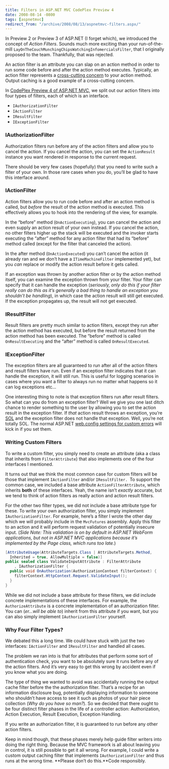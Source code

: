 ```yaml
---
title: Filters in ASP.NET MVC CodePlex Preview 4
date: 2008-08-14 -0800
tags: [aspnetmvc]
redirect_from: "/archive/2008/08/13/aspnetmvc-filters.aspx/"
---
```


In Preview 2 or Preview 3 of ASP.NET (I forget which), we introduced the
concept of *Action Filters*. Sounds much more exciting than your
run-of-the-mill `LayOnTheCouchMunchingChipsWatchingInfomercialsFilter`,
that I originally proposed to the team. Thankfully, that was rejected.

An action filter is an attribute you can slap on an action method in
order to run some code before and after the action method executes.
Typically, an action filter represents a [cross-cutting
concern](http://en.wikipedia.org/wiki/Cross-cutting_concern "Cross-Cutting Concern on Wikipedia")
to your action method. Output caching is a good example of a
cross-cutting concern.

In [CodePlex Preview 4 of ASP.NET
MVC](In%20CodePlex%20Preview%204%20of%20ASP.NET%20MVC "ASP.NET MVC on CodePlex"),
we split out our action filters into four types of filters, each of
which is an interface.

-   `IAuthorizationFilter`
-   `IActionFilter`
-   `IResultFilter`
-   `IExceptionFilter`

### IAuthorizationFilter

Authorization filters run before any of the action filters and allow you
to cancel the action. If you cancel the action, you can set the
`ActionResult` instance you want rendered in response to the current
request.

There should be very few cases (hopefully) that you need to write such a
filter of your own. In those rare cases when you do, you’ll be glad to
have this interface around.

### IActionFilter

Action filters allow you to run code before and after an action method
is called, but *before* the result of the action method is executed.
This effectively allows you to hook into the rendering of the view, for
example.

In the “before” method (`OnActionExecuting`), you can cancel the action
and even supply an action result of your own instead. If you cancel the
action, no other filters higher up the stack will be executed and the
invoker starts executing the “after” method for any action filter that
had its “before” method called (except for the filter that canceled the
action).

In the after method (`OnActionExecuted`) you can’t cancel the action (it
already ran and we don’t have a `ITimeMachineFilter` implemented yet),
but you *can* replace or modify the action result before it gets called.

If an exception was thrown by another action filter or by the action
method itself, you can examine the exception thrown from your filter.
Your filter can specify that it can handle the exception (*seriously,
only do this if your filter really can do this as it’s generally a bad
thing to handle an exception you shouldn’t be handling*), in which case
the action result will still get executed. If the exception propagates
up, the result will not get executed.

### IResultFilter

Result filters are pretty much similar to action filters, except they
run after the action method has executed, but before the result returned
from the action method has been executed. The “before” method is called
`OnResultExecuting` and the “after” method is called `OnResultExecuted`.

### IExceptionFilter

The exception filters are all guaranteed to run after all of the action
filters and result filters have run. Even if an exception filter
indicates that it can handle the exception, it will still run. This is
useful for logging scenarios in cases where you want a filter to always
run no matter what happens so it can log exceptions etc…

One interesting thing to note is that exception filters run after result
filters. So what can you do from an exception filter? Well we give you
one last ditch chance to render something to the user by allowing you to
set the action result in the exception filter. If *that* action result
throws an exception, you’re
[SOL](http://www.urbandictionary.com/define.php?term=S.O.L. "SOL from Urban Dictionary")
and the exception filter does not handle that exception. Well, you’re
not totally SOL. The normal ASP.NET [web.config settings for custom
errors](http://msdn.microsoft.com/en-us/library/h0hfz6fc.aspx "web.config customErrors")
will kick in if you set them.

### Writing Custom Filters

To write a custom filter, you simply need to create an attribute (aka a
class that inherits from `FilterAttribute`) that also implements one of
the four interfaces I mentioned.

It turns out that we think the most common case for custom filters will
be those that implement `IActionFilter` and/or `IResultFilter. `To
support the common case, we included a base attribute
`ActionFilterAttribute`, which inherits **both** of these interfaces.
Yeah, the name isn’t *exactly* accurate, but we tend to think of action
filters as really action and action result filters.

For the other two filter types, we did not include a base attribute type
for these. To write your own authorization filter, you simply implement
`IAuthorizationFilter`. For example, here’s a filter I wrote the other
day which we will probably include in the `MvcFutures` assembly. Apply
this filter to an action and it will perform request validation of
potentially insecure input. (*Side Note: This validation is on by
default in ASP.NET WebForm applications, but not in ASP.NET MVC
applications because it’s implemented by the Page class, which runs too
late.*)

```csharp
[AttributeUsage(AttributeTargets.Class | AttributeTargets.Method, 
  Inherited = true, AllowMultiple = false)]
public sealed class ValidateInputAttribute : FilterAttribute
    , IAuthorizationFilter {
  public void OnAuthorization(AuthorizationContext filterContext) {
    filterContext.HttpContext.Request.ValidateInput();
  }
}
```

While we did not include a base attribute for these filters, we did
include concrete implementations of these interfaces. For example, the
`AuthorizeAttribute` is a concrete implementation of an authorization
filter. You can (*er…will be able to*) inherit from this attribute if
you want, but you can also simply implement `IAuthorizationFilter`
yourself.

### Why Four Filter Types?

We debated this a long time. We could have stuck with just the two
interfaces: `IActionFilter` and `IResultFilter` and handled all cases.

The problem we ran into is that for attributes that perform some sort of
authentication check, you want to be absolutely sure it runs before any
of the action filters. And it’s very easy to get this wrong by accident
even if you know what you are doing.

The type of thing we wanted to avoid was accidentally running the output
cache filter before the the authorization filter. That’s a recipe for an
information disclosure bug, potentially displaying information to
someone who shouldn’t have access to see it such as photos of your hair
piece collection (*Why do you have so man?*). So we decided that there
ought to be four distinct filter phases in the life of a controller
action: Authorization, Action Execution, Result Execution, Exception
Handling.

If you write an authorization filter, it is guaranteed to run before any
other action filters.

Keep in mind though, that these phases merely help guide filter writers
into doing the right thing. Because the MVC framework is all about
leaving you in control, it is still possible to get it all wrong. For
example, I could write a custom output caching filter that implements
`IAuthorizationFilter` and thus runs at the wrong time. **Please don’t
do this.**Code responsibly.
